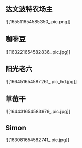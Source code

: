 ## 达文波特农场主
![[165511654585350_.pic.png]]

## 咖啡豆
![[163221654582836_.pic.jpg]]

## 阳光老六

![[166451654587261_.pic_hd.jpg]]

## 草莓干
![[164431654583979_.pic.jpg]]

## Simon
![[163081654582741_.pic.jpg]]